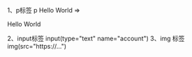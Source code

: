 1、p标签
p Hello World => <p>Hello World</p>
2、input标签
input(type="text" name="account")
3、img 标签
img(src="https://...")
